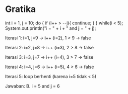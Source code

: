 # Gratika
int i = 1, j = 10;
do {
  if (i++ > --j){
    continue;
  }
} while(i < 5);
System.out.println("i = " + i + " and j = " + j);

Iterasi 1: i=1, j=9 → i++ (i=2), 1 > 9 → false

Iterasi 2: i=2, j=8 → i++ (i=3), 2 > 8 → false

Iterasi 3: i=3, j=7 → i++ (i=4), 3 > 7 → false

Iterasi 4: i=4, j=6 → i++ (i=5), 4 > 6 → false

Iterasi 5: loop berhenti (karena i=5 tidak < 5)

Jawaban: B. i = 5 and j = 6
